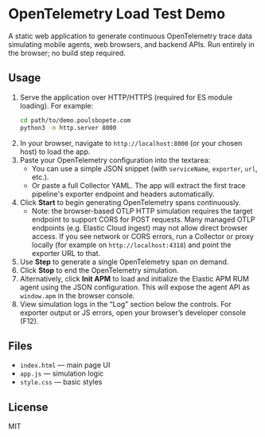 # OpenTelemetry Load Test Demo

A static web application to generate continuous OpenTelemetry trace data simulating mobile agents, web browsers, and backend APIs.
Run entirely in the browser; no build step required.

## Usage
1. Serve the application over HTTP/HTTPS (required for ES module loading). For example:
   ```bash
   cd path/to/demo.poulsbopete.com
   python3 -m http.server 8000
   ```
2. In your browser, navigate to `http://localhost:8000` (or your chosen host) to load the app.
3. Paste your OpenTelemetry configuration into the textarea:
   - You can use a simple JSON snippet (with `serviceName`, `exporter`, `url`, etc.).
   - Or paste a full Collector YAML. The app will extract the first trace pipeline's exporter endpoint and headers automatically.
4. Click **Start** to begin generating OpenTelemetry spans continuously.
   - Note: the browser-based OTLP HTTP simulation requires the target endpoint to support CORS for POST requests. Many managed OTLP endpoints (e.g. Elastic Cloud ingest) may not allow direct browser access.
     If you see network or CORS errors, run a Collector or proxy locally (for example on `http://localhost:4318`) and point the exporter URL to that.
5. Use **Step** to generate a single OpenTelemetry span on demand.
6. Click **Stop** to end the OpenTelemetry simulation.
7. Alternatively, click **Init APM** to load and initialize the Elastic APM RUM agent using the JSON configuration. This will expose the agent API as `window.apm` in the browser console.
8. View simulation logs in the “Log” section below the controls. For exporter output or JS errors, open your browser’s developer console (F12).

## Files
- `index.html` — main page UI
- `app.js` — simulation logic
- `style.css` — basic styles

## License
MIT